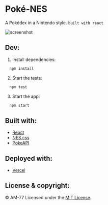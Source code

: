 # Poké-NES

A Pokédex in a Nintendo style. `built with react`

![screenshot](https://i.ibb.co/3NFBNvv/screenshot-poke-nes-vercel-app-1599687017677.png)

## Dev:

1. Install dependencies:

  ```bash
    npm install
  ```

2. Start the tests:

  ```bash
    npm test
  ```

3. Start the app:

  ```bash
    npm start
  ```

## Built with:

- [React](https://reactjs.org)
- [NES.css](https://nostalgic-css.github.io/NES.css/)
- [PokeAPI](https://pokeapi.co)

## Deployed with:

- [Vercel](https://vercel.com)

## License & copyright:

© AM-77
Licensed under the [MIT License](LICENSE.md).
